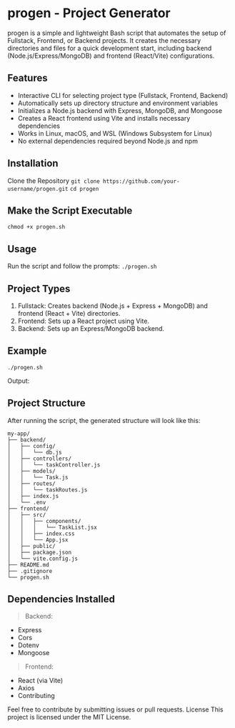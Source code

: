 # progen - Project Generator

progen is a simple and lightweight Bash script that automates the setup of Fullstack, Frontend, or Backend projects. It creates the necessary directories and files for a quick development start, including backend (Node.js/Express/MongoDB) and frontend (React/Vite) configurations.


## Features
- Interactive CLI for selecting project type (Fullstack, Frontend, Backend)
- Automatically sets up directory structure and environment variables
- Initializes a Node.js backend with Express, MongoDB, and Mongoose
- Creates a React frontend using Vite and installs necessary dependencies
- Works in Linux, macOS, and WSL (Windows Subsystem for Linux)
- No external dependencies required beyond Node.js and npm


## Installation
Clone the Repository
`git clone https://github.com/your-username/progen.git`
`cd progen`

## Make the Script Executable
`chmod +x progen.sh`

## Usage
Run the script and follow the prompts:
`./progen.sh`


## Project Types
1. Fullstack: Creates backend (Node.js + Express + MongoDB) and frontend (React + Vite) directories.
2. Frontend: Sets up a React project using Vite.
3. Backend: Sets up an Express/MongoDB backend.


## Example

`./progen.sh`

Output:


## Project Structure
After running the script, the generated structure will look like this:
```
my-app/ 
├── backend/
│   ├── config/
│   │   └── db.js
│   ├── controllers/
│   │   └── taskController.js
│   ├── models/
│   │   └── Task.js
│   ├── routes/
│   │   └── taskRoutes.js
│   ├── index.js
│   └── .env
├── frontend/
│   ├── src/
│   │   ├── components/
│   │   │   └── TaskList.jsx
│   │   ├── index.css
│   │   └── App.jsx
│   ├── public/
│   ├── package.json
│   └── vite.config.js
├── README.md
├── .gitignore
└── progen.sh
```

## Dependencies Installed

>Backend:
- Express
- Cors
- Dotenv
- Mongoose

>Frontend:
- React (via Vite)
- Axios
- Contributing

Feel free to contribute by submitting issues or pull requests.
License
This project is licensed under the MIT License.